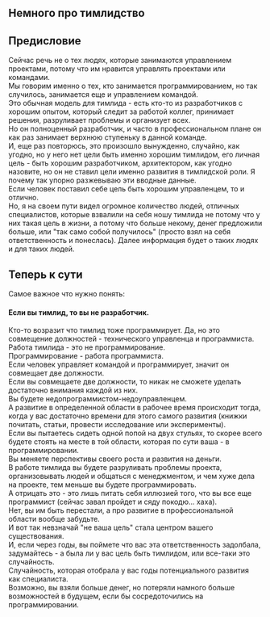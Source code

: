 ## Немного про тимлидство

## Предисловие
Сейчас речь не о тех людях, которые занимаются управлением проектами, потому что им нравится управлять проектами или командами.  
Мы говорим именно о тех, кто занимается программированием, но так случилось, занимается еще и управлением командой.  
Это обычная модель для тимлида - есть кто-то из разработчиков с хорошим опытом, который следит за работой коллег, принимает решения, разруливает проблемы и организует всех.  
Но он полноценный разработчик, и часто в профессиональном плане он как раз занимает верхнюю ступеньку в данной команде.  
И, еще раз повторюсь, это произошло вынужденно, случайно, как угодно, но у него нет цели быть именно хорошим тимлидом, его личная цель - быть хорошим разработчиком, архитектором, как угодно назовите, но он не ставил цели именно развития в тимлидской роли.
Я почему так упорно разжевываю эти вводные данные.  
Если человек поставил себе цель быть хорошим управленцем, то и отлично.  
Но, я на своем пути видел огромное количество людей, отличных специалистов, которые взвалили на себя ношу тимлида не потому что у них такая цель в жизни, а потому что больше некому, денег предложили больше, или "так само собой получилось" (просто взял на себя ответственность и понеслась).
Далее информация будет о таких людях и для таких людей.

## Теперь к сути

Самое важное что нужно понять:
#### Если вы тимлид, то вы не разработчик.
Кто-то возразит что тимлид тоже программирует.
Да, но это совмещение должностей - технического управленца и программиста.  
Работа тимлида - это не программирование.  
Программирование - работа программиста.  
Если человек управляет командой и программирует, значит он совмещает две должности.  
Если вы совмещаете две должности, то никак не сможете уделать достаточно внимания каждой из них.  
Вы будете недопрограммистом-недоуправленцем.  
А развитие в определенной области в рабочее время происходит тогда, когда у вас достаточно времени для этого самого развития (книжки почитать, статьи, провести исследование или эксперименты).  
Если вы пытаетесь сидеть одной попой на двух стульях, то скорее всего будете стоять на месте в той области, которая по сути ваша - в программировании.  
Вы меняете перспективы своего роста и развития на деньги.  
В работе тимлида вы будете разруливать проблемы проекта, организовывать людей и общаться с менеджментом, и чем хуже дела на проекте, тем меньше вы будете программировать.  
А отрицать это - это лишь питать себя иллюзией того, что вы все еще программист (сейчас завал пройдет и сяду покодю... хаха).  
Нет, вы им быть перестали, а про развитие в профессиональной области вообще забудьте.  
И вот так невзначай "не ваша цель" стала центром вашего существования.  
И, если через годы, вы поймете что вас эта ответственность задолбала, задумайтесь - а была ли у вас цель быть тимлидом, или все-таки это случайность.  
Случайность, которая отобрала у вас годы потенциального развития как специалиста.  
Возможно, вы взяли больше денег, но потеряли намного больше возможностей в будущем, если бы сосредоточились на программировании.  
